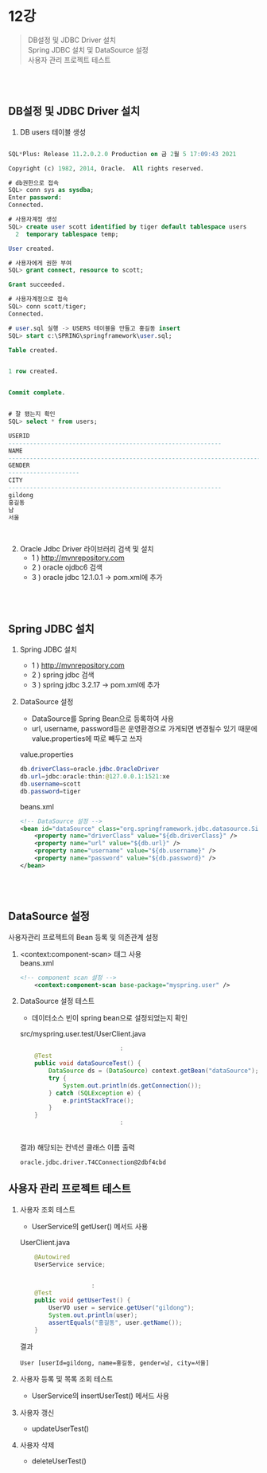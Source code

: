 # 12강
>DB설정 및 JDBC Driver 설치<br>
Spring JDBC 설치 및 DataSource 설정<br>
사용자 관리 프로젝트 테스트

<br><br>

## DB설정 및 JDBC Driver 설치
1. DB users 테이블 생성

```sql

SQL*Plus: Release 11.2.0.2.0 Production on 금 2월 5 17:09:43 2021

Copyright (c) 1982, 2014, Oracle.  All rights reserved.

# db권한으로 접속
SQL> conn sys as sysdba;
Enter password:
Connected.

# 사용자계정 생성
SQL> create user scott identified by tiger default tablespace users
  2  temporary tablespace temp;

User created.

# 사용자에게 권한 부여
SQL> grant connect, resource to scott;

Grant succeeded.

# 사용자계정으로 접속
SQL> conn scott/tiger;
Connected.

# user.sql 실행 -> USERS 테이블을 만들고 홍길동 insert
SQL> start c:\SPRING\springframework\user.sql;

Table created.


1 row created.


Commit complete.


# 잘 됐는지 확인 
SQL> select * from users;

USERID
------------------------------------------------------------
NAME
--------------------------------------------------------------------------------
GENDER
--------------------
CITY
------------------------------------------------------------
gildong
홍길동
남
서울
```

<br>

2. Oracle Jdbc Driver 라이브러리 검색 및 설치
    * 1 ) http://mvnrepository.com
    * 2 ) oracle ojdbc6 검색
    * 3 ) oracle jdbc 12.1.0.1 -> pom.xml에 추가


<br>
<br>

## Spring JDBC 설치
1. Spring JDBC 설치
    * 1 ) http://mvnrepository.com
    * 2 ) spring jdbc 검색
    * 3 ) spring jdbc 3.2.17 -> pom.xml에 추가

2. DataSource 설정
    * DataSource를 Spring Bean으로 등록하여 사용
    * url, username, password등은 운영환경으로 가게되면 변경될수 있기 때문에 value.properties에 따로 빼두고 쓰자

    value.properties
    ```java
    db.driverClass=oracle.jdbc.OracleDriver
    db.url=jdbc:oracle:thin:@127.0.0.1:1521:xe
    db.username=scott
    db.password=tiger
    ```

    beans.xml
    ```xml
    <!-- DataSource 설정 -->
	<bean id="dataSource" class="org.springframework.jdbc.datasource.SimpleDriverDataSource">
		<property name="driverClass" value="${db.driverClass}" />
		<property name="url" value="${db.url}" />
		<property name="username" value="${db.username}" />
		<property name="password" value="${db.password}" />
	</bean>
    ```

<br><br>

## DataSource 설정
사용자관리 프로젝트의 Bean 등록 및 의존관계 설정
1. \<context:component-scan> 태그 사용  
    beans.xml
    ```xml
    <!-- component scan 설정 -->
        <context:component-scan base-package="myspring.user" />
    ```
2. DataSource 설정 테스트
    - 데이터소스 빈이 spring bean으로 설정되었는지 확인

    src/myspring.user.test/UserClient.java
    ```java
                                :
        @Test
        public void dataSourceTest() {
            DataSource ds = (DataSource) context.getBean("dataSource");
            try {
                System.out.println(ds.getConnection());
            } catch (SQLException e) {
                e.printStackTrace();
            }
        }
                                :

    ```
    <br>
    결과) 해당되는 컨넥션 클래스 이름 출력

    ```
    oracle.jdbc.driver.T4CConnection@2dbf4cbd
    ```
## 사용자 관리 프로젝트 테스트
1. 사용자 조회 테스트
    - UserService의 getUser() 메서드 사용

    UserClient.java
    ```java
        @Autowired
        UserService service;


                        :
        @Test
        public void getUserTest() {
            UserVO user = service.getUser("gildong");
            System.out.println(user);
            assertEquals("홍길동", user.getName());
        }
    ```

    결과
    ```
    User [userId=gildong, name=홍길동, gender=남, city=서울]
    ```
2. 사용자 등록 및 목록 조회 테스트
    - UserService의 insertUserTest() 메서드 사용
3. 사용자 갱신
    - updateUserTest()
4. 사용자 삭제
    - deleteUserTest()

